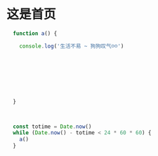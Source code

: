 # 这是首页

````javascript
  function a() {

    console.log('生活不易 ~ 狗狗叹气☹☹')








  }



  const totime = Date.now()
  while (Date.now() - totime < 24 * 60 * 60) {
    a()
  }
````
